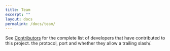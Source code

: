 ```yaml
---
title: Team
excerpt: ""
layout: docs
permalink: /docs/team/
---
```

See [Contributors](../../graphs/contributors) for the complete list of developers that have contributed to this project.
the protocol, port and whether they allow a trailing slash/.
